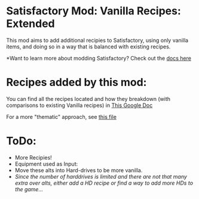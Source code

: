 # Satisfactory Mod: Vanilla Recipes: Extended

This mod aims to add additional recipies to Satisfactory, using only vanilla items, and doing so in a way that is balanced with existing recipes.

*Want to learn more about modding Satisfactory? Check out the [docs here](https://docs.ficsit.app/satisfactory-modding/latest/index.html)

# Recipes added by this mod:

You can find all the recipes located and how they breakdown (with comparisons to existing Vanilla recipes) in [This Google Doc](https://docs.google.com/spreadsheets/d/1krURGQTr8L-07p3pZYBzB6UTLPTEm4AYBoCizX3Goj4/edit?usp=sharing)

For a more "thematic" approach, see [this file](Recipe_Descriptions.md)

# ToDo:

* More Recipies!
 * Equipment used as Input: 
* Move these alts into Hard-drives to be more vanilla.
 * *Since the number of harddrives is limited and there are not that many extra over alts, either add a HD recipe or find a way to add more HDs to the game...*
